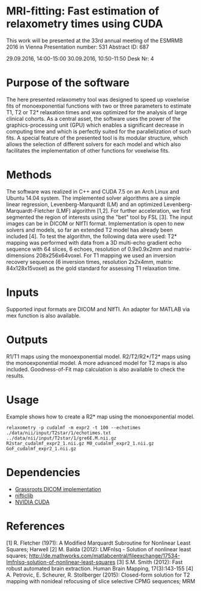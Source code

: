 # MRI-fitting: Fast estimation of relaxometry times using CUDA
This work will be presented at the 33rd annual meeting of the ESMRMB 2016 in Vienna
Presentation number: 531
Abstract ID: 687

29.09.2016, 14:00-15:00
30.09.2016, 10:50-11:50
Desk Nr: 4

# Purpose of the software
The here presented relaxometry tool was designed to speed up voxelwise fits of monoexponential functions with two or three parameters to estimate T1, T2 or T2* relaxation times and was optimized for the analysis of large clinical cohorts. As a central asset, the software uses the power of the graphics-processing unit (GPU) which enables a significant decrease in computing time and which is perfectly suited for the parallelization of such fits. A special feature of the presented tool is its modular structure, which allows the selection of different solvers for each model and which also facilitates the implementation of other functions for voxelwise fits. 

# Methods
The software was realized in C++ and CUDA 7.5 on an Arch Linux and Ubuntu 14.04 system. The implemented solver algorithms are a simple linear regression, Levenberg-Marquardt (LM) and an optimized Levenberg-Marquardt-Fletcher (LMF) algorithm [1,2]. For further acceleration, we first segmented the region of interests using the "bet" tool by FSL [3]. The input images can be in DICOM or NIfTI format.  Implementation is open to new solvers and models, so far an extended T2 model has already been included [4]. To test the algorithm, the following data were used: T2* mapping was performed with data from a 3D multi-echo gradient echo sequence with 64 slices, 6 echoes, resolution of 0.9x0.9x2mm and matrix-dimensions 208x256x64voxel. For T1 mapping we used an inversion recovery sequence (6 inversion times, resolution 2x2x4mm, matrix: 84x128x15voxel) as the gold standard for assessing T1 relaxation time. 

# Inputs
Supported input formats are DICOM and NIfTI. An adapter for MATLAB via mex function is also available.
# Outputs
R1/T1 maps using the monoexponential model. R2/T2/R2\*/T2\* maps using the monoexponential model. A more advanced model for T2 maps is also included. Goodness-of-Fit map calculation is also available to check the results.
# Usage
Example shows how to create a R2* map using the monoexponential model.

`relaxometry -p cudalmf -m expr2 -t 100 --echotimes ./data/nii/input/T2star/1/echotimes.txt ../data/nii/input/T2star/1/gre6E.M.nii.gz R2star_cudalmf_expr2_1.nii.gz M0_cudalmf_expr2_1.nii.gz GoF_cudalmf_expr2_1.nii.gz`
# Dependencies
- [Grassroots DICOM implementation](https://sourceforge.net/projects/gdcm/)
- [nifticlib](https://sourceforge.net/projects/niftilib/files/nifticlib/)
- [NVIDIA CUDA](https://developer.nvidia.com/cuda-zone)

# References
[1]   R. Fletcher (1971): A Modified Marquardt Subroutine for Nonlinear Least Squares; Harwell
[2]   M. Balda (2012): LMFnlsq - Solution of nonlinear least squares; http://de.mathworks.com/matlabcentral/fileexchange/17534-lmfnlsq-solution-of-nonlinear-least-squares
[3]   S.M. Smith (2012): Fast robust automated brain extraction. Human Brain Mapping, 17(3):143-155
[4]   A. Petrovic, E. Scheurer, R. Stollberger (2015): Closed-form solution for T2 mapping with nonideal refocusing of slice selective CPMG sequences; MRM

